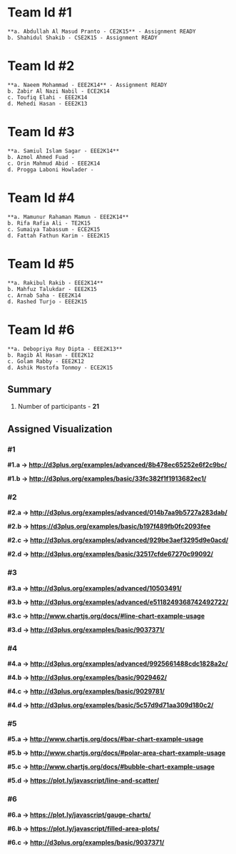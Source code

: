 # Team Id #1
	**a. Abdullah Al Masud Pranto - CE2K15** - Assignment READY
	b. Shahidul Shakib - CSE2K15 - Assignment READY

# Team Id #2
	**a. Naeem Mohammad - EEE2K14** - Assignment READY
	b. Zabir Al Nazi Nabil - ECE2K14
	c. Toufiq Elahi - EEE2K14
	d. Mehedi Hasan - EEE2K13

# Team Id #3
	**a. Samiul Islam Sagar - EEE2K14**
	b. Azmol Ahmed Fuad - 
	c. Orin Mahmud Abid - EEE2K14
	d. Progga Laboni Howlader - 

# Team Id #4
	**a. Mamunur Rahaman Mamun - EEE2K14**
	b. Rifa Rafia Ali - TE2K15
	c. Sumaiya Tabassum - ECE2K15
	d. Fattah Fathun Karim - EEE2K15

# Team Id #5
	**a. Rakibul Rakib - EEE2K14**
	b. Mahfuz Talukdar - EEE2K15
	c. Arnab Saha - EEE2K14
	d. Rashed Turjo - EEE2K15

# Team Id #6
	**a. Debopriya Roy Dipta - EEE2K13**
	b. Ragib Al Hasan - EEE2K12
	c. Golam Rabby - EEE2K12
	d. Ashik Mostofa Tonmoy - ECE2K15


## Summary 

1. Number of participants - **21**


## Assigned Visualization 

### #1

**#1.a -> http://d3plus.org/examples/advanced/8b478ec65252e6f2c9bc/**

**#1.b -> http://d3plus.org/examples/basic/33fc382f1f1913682ec1/**

### #2

**#2.a -> http://d3plus.org/examples/advanced/014b7aa9b5727a283dab/**

**#2.b -> https://d3plus.org/examples/basic/b197f489fb0fc2093fee**

**#2.c -> http://d3plus.org/examples/advanced/929be3aef3295d9e0acd/**

**#2.d -> http://d3plus.org/examples/basic/32517cfde67270c99092/**


### #3

**#3.a -> http://d3plus.org/examples/advanced/10503491/**

**#3.b -> http://d3plus.org/examples/advanced/e5118249368742492722/**

**#3.c -> http://www.chartjs.org/docs/#line-chart-example-usage**

**#3.d -> http://d3plus.org/examples/basic/9037371/**

### #4

**#4.a -> http://d3plus.org/examples/advanced/9925661488cdc1828a2c/**

**#4.b -> http://d3plus.org/examples/basic/9029462/**

**#4.c -> http://d3plus.org/examples/basic/9029781/**

**#4.d -> http://d3plus.org/examples/basic/5c57d9d71aa309d180c2/**

### #5

**#5.a -> http://www.chartjs.org/docs/#bar-chart-example-usage**

**#5.b -> http://www.chartjs.org/docs/#polar-area-chart-example-usage**

**#5.c -> http://www.chartjs.org/docs/#bubble-chart-example-usage**

**#5.d -> https://plot.ly/javascript/line-and-scatter/**

### #6

**#6.a -> https://plot.ly/javascript/gauge-charts/**

**#6.b -> https://plot.ly/javascript/filled-area-plots/**

**#6.c -> http://d3plus.org/examples/basic/9037371/**
